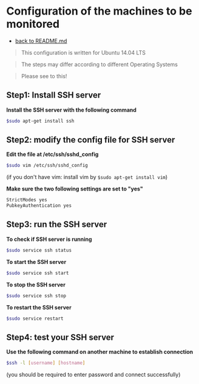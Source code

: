 # Configuration of the machines to be monitored

+ [back to README.md](./README.md)

> This configuration is written for Ubuntu 14.04 LTS

> The steps may differ according to different Operating Systems

> Please see to this!

## Step1: Install SSH server

**Install the SSH server with the following command**

```sh
$sudo apt-get install ssh
```

## Step2: modify the config file for SSH server

**Edit the file at /etc/ssh/sshd_config**

```sh
$sudo vim /etc/ssh/sshd_config
```

(if you don't have vim: install vim by `$sudo apt-get install vim`)

**Make sure the two following settings are set to "yes"**

```sh
StrictModes yes
PubkeyAuthentication yes
```

## Step3: run the SSH server

**To check if SSH server is running**

```sh
$sudo service ssh status
```

**To start the SSH server**

```sh
$sudo service ssh start
```

**To stop the SSH server**

```sh
$sudo service ssh stop
```

**To restart the SSH server**

```sh
$sudo service restart
```

## Step4: test your SSH server

**Use the following command on another machine to establish connection**

```sh
$ssh -l [username] [hostname]
```

(you should be required to enter password and connect successfully)




